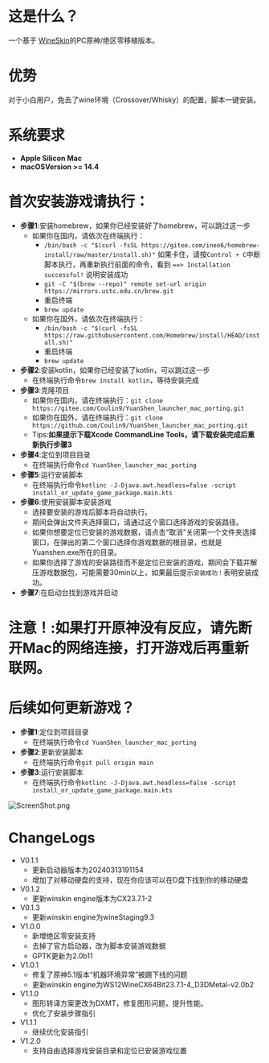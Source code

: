 # 这是什么？

一个基于 [WineSkin](https://github.com/Gcenx/WineskinServer)的PC原神/绝区零移植版本。

# 优势

对于小白用户，免去了wine环境（Crossover/Whisky）的配置，脚本一键安装。

# 系统要求

+ **Apple Silicon Mac**  
+ **macOSVersion >= 14.4**

# 首次安装游戏请执行：

+ **步骤1**:安装homebrew，如果你已经安装好了homebrew，可以跳过这一步
  + 如果你在国内，请依次在终端执行：
    + `/bin/bash -c "$(curl -fsSL https://gitee.com/ineo6/homebrew-install/raw/master/install.sh)"` 如果卡住，请按`Control + C`中断脚本执行，再重新执行前面的命令，看到 `==> Installation successful!` 说明安装成功
    + `git -C "$(brew --repo)" remote set-url origin https://mirrors.ustc.edu.cn/brew.git`
    + 重启终端
    + `brew update`
  + 如果你在国外，请依次在终端执行：
    + `/bin/bash -c "$(curl -fsSL https://raw.githubusercontent.com/Homebrew/install/HEAD/install.sh)"`
    + 重启终端
    + `brew update`
+ **步骤2**:安装kotlin，如果你已经安装了kotlin，可以跳过这一步
  + 在终端执行命令`brew install kotlin`，等待安装完成
+ **步骤3**:克隆项目
  + 如果你在国内，请在终端执行：`git clone https://gitee.com/Coulin9/YuanShen_launcher_mac_porting.git`
  + 如果你在国外，请在终端执行：`git clone https://github.com/Coulin9/YuanShen_launcher_mac_porting.git`
  + Tips:**如果提示下载Xcode CommandLine Tools，请下载安装完成后重新执行步骤3**
+ **步骤4**:定位到项目目录
  + 在终端执行命令`cd YuanShen_launcher_mac_porting`
+ **步骤5**:运行安装脚本
  + 在终端执行命令`kotlinc -J-Djava.awt.headless=false -script install_or_update_game_package.main.kts`
+ **步骤6**:使用安装脚本安装游戏
  + 选择要安装的游戏后脚本将自动执行。
  + 期间会弹出文件夹选择窗口，请通过这个窗口选择游戏的安装路径。
  + 如果你想要定位已安装的游戏数据，请点击“取消”关闭第一个文件夹选择窗口，在弹出的第二个窗口选择你游戏数据的根目录，也就是Yuanshen.exe所在的目录。
  + 如果你选择了游戏的安装路径而不是定位已安装的游戏，期间会下载并解压游戏数据包，可能需要30min以上，如果最后提示`安装成功！`表明安装成功。
+ **步骤7**:在启动台找到游戏并启动

# 注意！:如果打开原神没有反应，请先断开Mac的网络连接，打开游戏后再重新联网。

# 后续如何更新游戏？

+ **步骤1**:定位到项目目录
  + 在终端执行命令`cd YuanShen_launcher_mac_porting`
+ **步骤2**:更新安装脚本
  + 在终端执行命令`git pull origin main`
+ **步骤3**:运行安装脚本
  + 在终端执行命令`kotlinc -J-Djava.awt.headless=false -script install_or_update_game_package.main.kts`

![ScreenShot.png](ScreenShot.png)

# ChangeLogs
+ V0.1.1
    + 更新启动器版本为20240313191154
    + 增加了对移动硬盘的支持，现在你应该可以在D盘下找到你的移动硬盘
+ V0.1.2
    + 更新winskin engine版本为CX23.7.1-2
+ V0.1.3
    + 更新winskin engine为wineStaging9.3
+ V1.0.0
  + 新增绝区零安装支持
  + 去掉了官方启动器，改为脚本安装游戏数据
  + GPTK更新为2.0b11
+ V1.0.1
  + 修复了原神5.1版本“机器环境异常”被踢下线的问题
  + 更新winskin engine为WS12WineCX64Bit23.7.1-4_D3DMetal-v2.0b2
+ V1.1.0
  + 图形转译方案更改为DXMT，修复图形问题，提升性能。
  + 优化了安装步骤指引
+ V1.1.1
  + 继续优化安装指引
+ V1.2.0
  + 支持自由选择游戏安装目录和定位已安装游戏位置